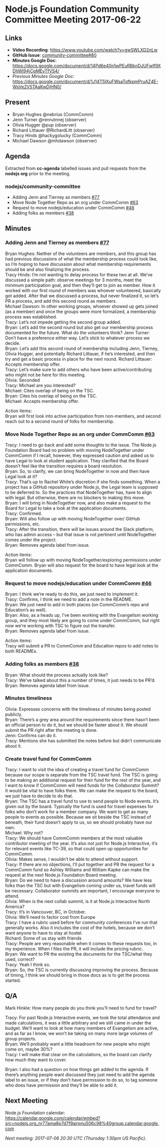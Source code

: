 # Node.js Foundation Community Committee Meeting 2017-06-22
 
## Links

* **Video Recording**: https://www.youtube.com/watch?v=gwSWLXD2nLw 
* **GitHub Issue**: [community-committee#80](https://github.com/nodejs/community-committee/issues/80)
* **Minutes Google Doc**: https://docs.google.com/document/d/14Pd6e40n1wPEuRBknDJUFwlf9XDhWI94jCgMEvTfVS4/
* _Previous Minutes Google Doc_:
https://docs.google.com/document/d/1J14T5lXuFWsaTqfkpmPruAZ4E-WsVe2V5TAaKwDjHN0/


## Present
 
 
* Bryan Hughes @nebrius (CommComm)
* Jenn Turner @renrutnnej (observer)
* Olivia Hugger @pup (observer)
* Richard Littauer @RichardLitt (observer)
* Tracy Hinds @hackygolucky (CommComm)
* Michael Dawson @mhdawson (observer)
 
## Agenda
 
Extracted from **cc-agenda** labelled issues and pull requests from the **nodejs org** prior to the meeting.
 
### nodejs/community-committee
 
* Adding Jenn and Tierney as members [#77](https://github.com/nodejs/community-committee/pull/77)
* Move Node Together Repo as an org under CommComm [#63](https://github.com/nodejs/community-committee/issues/63)
* Request to move nodejs/education under CommComm [#46](https://github.com/nodejs/community-committee/issues/46)
* Adding folks as members [#38](https://github.com/nodejs/community-committee/issues/38)
 
## Minutes
 
### Adding Jenn and Tierney as members [#77](https://github.com/nodejs/community-committee/pull/77)
 
Bryan Hughes: Neither of the volunteers are members, and this group has had previous discussions of what the membership process could look like, so I’m hoping to have discussion about what membership requirements should be and also finalizing the process.  
Tracy Hinds: I’m not wanting to delay process for these two at all. We’ve discussed a simple path: observe meetings for 3 months, meet the minimum participation goal, and then they’ll get to join as member. How it worked with our first round of members was whoever volunteered, basically got added. After that we discussed a process, but never finalized it, so let’s PR a process, and add this second round as members.  
Michael Dawson: In other working groups, whoever showed up gets joined (as a member) and once the groups were more formalized, a membership process was established.  
Tracy: Let’s not impede getting the second group added.  
Bryan: Let’s add the second round but also get our membership process documented for the future. What do the volunteers think?  Jenn Turner: Don’t have a preference either way. Let’s stick to whatever process we decide.  
Bryan: Let’s add this second round of membership including Jenn, Tierney, Olivia Hugger, and potentially Richard Littauer, if he’s interested, and then try and get a basic process in place for the next round.
Richard Littauer: Accepts membership offer.  
Tracy: Let’s make sure to add others who have been active/contributing who might not be here for this meeting.   
Olivia: Seconded  
Tracy: Michael are you interested?  
Michael: Cites overlap of being on the TSC.  
Bryan: Cites his overlap of being on the TSC.  
Michael: Accepts membership offer.  
 
Action items:   
Bryan will first look into active participation from non-members, and second reach out to a second round of folks for membership.  
 
### Move Node Together Repo as an org under CommComm [#63](https://github.com/nodejs/community-committee/issues/63)
 
Tracy: I need to go back and add some thoughts to the issue. The Node.js Foundation Board had no problem with moving NodeTogether under CommComm if I recall, however, they expressed caution and asked us to have Legal to look at student application. They clarified that the Board doesn’t feel like the transition requires a board resolution.  
Bryan: So, to clarify, we can bring NodeTogether in now and then have Legal look at it?  
Tracy: That’s up to Rachel White’s discretion if she finds something. When a project has a GitHub repository under Node.js, the Legal team is supposed to be deferred to. So the practices that NodeTogether has, have to align with legal. But otherwise, there are no blockers to making this move.  
Bryan: I will bring in NodeTogether now, and also make a request to the Board for Legal to take a look at the application documents.  
Tracy: Confirmed.  
Bryan: Will also follow up with moving NodeTogether over/ GitHub permissions, etc.  
Tracy: After the transition, there will be issues around the Slack platform, who has admin access – but that issue is not pertinent until NodeTogether comes under the project.  
Bryan: Removes agenda label from issue.  
 
Action items:  
Bryan will follow up with moving NodeTogether/exploring permissions under CommComm. Bryan will also request for the board to have legal look at the application documents.  
 
### Request to move nodejs/education under CommComm [#46](https://github.com/nodejs/community-committee/issues/46)
 
Bryan: I think we’re ready to do this, we just need to implement it.  
Tracy: Confirms, I think we need to add a note in the README.  
Bryan: We just need to add in both places (on CommComm’s repo and Education’s as well).  
Bryan: Also, as a heads up, I’ve been working with the Evangelism working group, and they most likely are going to come under CommComm, but right now we’re working with TSC to figure out the transfer.  
Bryan: Removes agenda label from issue.  
 
Action items:   
Tracy will submit a PR to CommComm and Education repos to add notes to both READMEs.  
 
### Adding folks as members [#38](https://github.com/nodejs/community-committee/issues/38)
 
Bryan: What should the process actually look like?  
Tracy: We’ve talked about this a number of times, it just needs to be PR’d.  
Bryan: Removes agenda label from issue.  
 
### Minutes timeliness
 
Olivia: Expresses concerns with the timeliness of minutes being posted publicly.  
Bryan: There’s a grey area around the requirements since there hasn’t been an official person to do it, but we should be faster about it. We should submit the PR right after the meeting is done.  
Jenn: Confirms can do it.  
Tracy: Mentions she has submitted the notes before but didn’t communicate about it.  
 
### Create travel fund for CommComm
 
Tracy: I want to visit the idea of creating a travel fund for CommComm because our scope is separate from the TSC travel fund. The TSC is going to be making an additional request for their fund for the rest of the year, and I want to know if CommComm will need funds for the Collaborator Summit? It would be vital to have folks there. We can make the request to the board, we just have to decide to do that.  
Bryan: The TSC has a travel fund to use to send people to Node events. It’s given out by the board. Typically the fund is used for travel expenses for folks who don’t work for a member company. We want to get as many people to events as possible. Because we sit beside the TSC instead of beneath, their fund doesn’t apply to us, so we should probably have our own.  
Michael: Why not?  
Tracy: We should have CommComm members at the most valuable contributor meeting of the year. It’s also not just for Node.js Interactive, it’s for relevant events like TC-39, so that could open up opportunities for CommComm.  
Olivia: Makes sense, I wouldn’t be able to attend without support.  
Tracy: If there are no objections, I’ll put together and PR the request for a CommComm fund so Ashley Williams and William Kapke can make the request at the next Node.js Foundation Board meeting.  
Bryan: Do we need to have a discussion around amounts? We have less folks than the TSC but with Evangelism coming under us, travel funds will be necessary. Collaborator summits are important, I encourage everyone to attend.  
Olivia: When is the next collab summit, is it at Node.js Interactive North America?  
Tracy: It’s in Vancouver, BC, in October.  
Olivia: We’ll need to factor cost from Europe  
Tracy: I have a rubric used before for community conferences I’ve run that generally works. Also it includes the cost of the hotels, because we don’t want anyone to have to stay at hostel.  
Richard: Some of us stay with friends  
Tracy: People are very reasonable when it comes to these requests too, in my experience. When I files the PR, it will include the pricing rubric.  
Bryan: We want to PR the existing the documents for the TSC/what they used, correct?  
Tracy: Yeah I think so.  
Bryan: So, the TSC is currently discussing improving the process. Because of timing, I think we should bring in those docs as is to get the process started. 
 
## Q/A
 
Mark Hinkle: How many people do you think you’ll need to fund for travel?  
 
Tracy: For past Node.js Interactive events, we took the total attendance and made calculations, it was a little arbitrary and we still came in under the budget. We’ll want to look at how many members of Evangelism are active, and as far as I know, we won’t be taking on many more large volumes of group projects.  
Bryan: We’ll probably want a little headroom for new people who might come on, maybe 30%?  
Tracy: I will make that clear on the calculations, so the board can clarify how much they want to cover.  
 
Bryan: I also had a question on how things get added to the agenda. If there’s anything people want discussed they just need to add the agenda label to an issue, or if they don’t have permission to do so, to tag someone who does have permission and they’ll be able to add it.  
 
## Next Meeting
 
Node.js Foundation calendar: <https://calendar.google.com/calendar/embed?src=nodejs.org_nr77ama8p7d7f9ajrpnu506c98%40group.calendar.google.com>
 
*Next meeting: 2017-07-06 20:30 UTC (Thursday 1:30pm US Pacific).*
